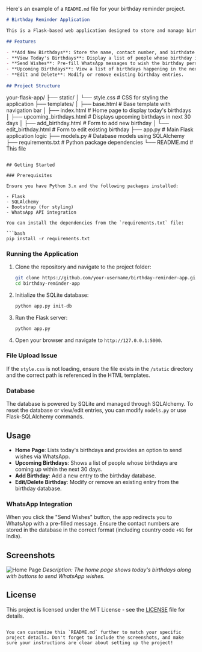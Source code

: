 Here's an example of a `README.md` file for your birthday reminder project.

```markdown
# Birthday Reminder Application

This is a Flask-based web application designed to store and manage birthdays, send birthday wishes through WhatsApp, and manage a list of upcoming birthdays.

## Features

- **Add New Birthdays**: Store the name, contact number, and birthdate of individuals.
- **View Today's Birthdays**: Display a list of people whose birthday is today.
- **Send Wishes**: Pre-fill WhatsApp messages to wish the birthday person.
- **Upcoming Birthdays**: View a list of birthdays happening in the next 30 days.
- **Edit and Delete**: Modify or remove existing birthday entries.
  
## Project Structure

```
your-flask-app/
├── static/
│   └── style.css              # CSS for styling the application
├── templates/
│   ├── base.html               # Base template with navigation bar
│   ├── index.html              # Home page to display today's birthdays
│   ├── upcoming_birthdays.html # Displays upcoming birthdays in next 30 days
│   ├── add_birthday.html       # Form to add new birthday
│   └── edit_birthday.html      # Form to edit existing birthday
├── app.py                      # Main Flask application logic
├── models.py                   # Database models using SQLAlchemy
├── requirements.txt            # Python package dependencies
└── README.md                   # This file
```

## Getting Started

### Prerequisites

Ensure you have Python 3.x and the following packages installed:

- Flask
- SQLAlchemy
- Bootstrap (for styling)
- WhatsApp API integration

You can install the dependencies from the `requirements.txt` file:

```bash
pip install -r requirements.txt
```

### Running the Application

1. Clone the repository and navigate to the project folder:
   ```bash
   git clone https://github.com/your-username/birthday-reminder-app.git
   cd birthday-reminder-app
   ```

2. Initialize the SQLite database:
   ```bash
   python app.py init-db
   ```

3. Run the Flask server:
   ```bash
   python app.py
   ```

4. Open your browser and navigate to `http://127.0.0.1:5000`.

### File Upload Issue

If the `style.css` is not loading, ensure the file exists in the `/static` directory and the correct path is referenced in the HTML templates.

### Database

The database is powered by SQLite and managed through SQLAlchemy. To reset the database or view/edit entries, you can modify `models.py` or use Flask-SQLAlchemy commands.

## Usage

- **Home Page**: Lists today's birthdays and provides an option to send wishes via WhatsApp.
- **Upcoming Birthdays**: Shows a list of people whose birthdays are coming up within the next 30 days.
- **Add Birthday**: Add a new entry to the birthday database.
- **Edit/Delete Birthday**: Modify or remove an existing entry from the birthday database.

### WhatsApp Integration

When you click the "Send Wishes" button, the app redirects you to WhatsApp with a pre-filled message. Ensure the contact numbers are stored in the database in the correct format (including country code `+91` for India).

## Screenshots

![Home Page](static/screenshot-home.png)
*Description: The home page shows today's birthdays along with buttons to send WhatsApp wishes.*

## License

This project is licensed under the MIT License - see the [LICENSE](LICENSE) file for details.

```

You can customize this `README.md` further to match your specific project details. Don't forget to include the screenshots, and make sure your instructions are clear about setting up the project!
